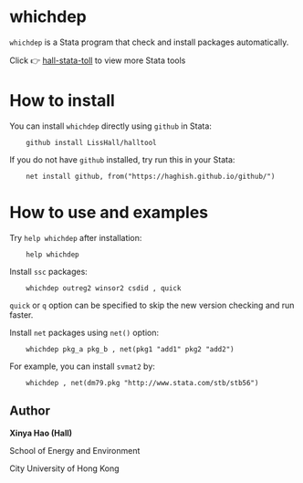 # whichdep
`whichdep` is a Stata program that check and install packages automatically.

Click  👉 [hall-stata-toll](https://github.com/LissHall/hall-stata-tool) to view more Stata tools

# How to install
You can install `whichdep` directly using `github` in Stata:

```{js}
    github install LissHall/halltool
```

If you do not have `github` installed, try run this in your Stata:

```{js}
    net install github, from("https://haghish.github.io/github/")
```

# How to use and examples

Try `help whichdep` after installation:

```{js}
    help whichdep
```

Install `ssc` packages:

```{js}
    whichdep outreg2 winsor2 csdid , quick
```

`quick` or `q` option can be specified to skip the new version checking and run faster.

Install `net` packages using `net()` option:

```{js}
    whichdep pkg_a pkg_b , net(pkg1 "add1" pkg2 "add2")
```

For example, you can install `svmat2` by:

```{js}
    whichdep , net(dm79.pkg "http://www.stata.com/stb/stb56")
```


Author
------
  **Xinya Hao (Hall)**  

  School of Energy and Environment

  City University of Hong Kong 
